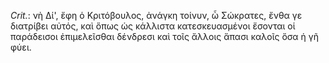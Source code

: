 

*Crit.*: νὴ Δί', ἔφη ὁ Κριτόβουλος, ἀνάγκη τοίνυν, ὦ Σώκρατες, ἔνθα γε διατρίβει αὐτός, καὶ ὅπως ὡς κάλλιστα κατεσκευασμένοι ἔσονται οἱ παράδεισοι ἐπιμελεῖσθαι δένδρεσι καὶ τοῖς ἄλλοις ἅπασι καλοῖς ὅσα ἡ γῆ φύει.